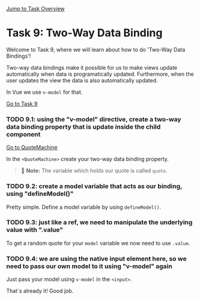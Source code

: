 [Jump to Task Overview](../../../../README.md)

# Task 9: Two-Way Data Binding

Welcome to Task 9, where we will learn about how to do 'Two-Way Data Bindings'!  

Two-way data bindings make it possible for us to make views update automatically when data is programatically updated. Furthermore, when the user updates the view the data is also automatically updated.

In Vue we use `v-model` for that.

[Go to Task 9](Task9.vue)

### TODO 9.1: using the "v-model" directive, create a two-way data binding property that is update inside the child component  

[Go to QuoteMachine](QuoteMachine.vue)

In the `<QuoteMachine>` create your two-way data binding property.

> 📝 **Note:** The variable which holds our quote is called `quote`.

### TODO 9.2: create a model variable that acts as our binding, using "defineModel()"

Pretty simple. Define a model variable by using `defineModel()`.

### TODO 9.3: just like a ref, we need to manipulate the underlying value with ".value"

To get a random quote for your `model` variable we now need to use `.value`.

### TODO 9.4: we are using the native input element here, so we need to pass our own model to it using "v-model" again

Just pass your model using `v-model` in the `<input>`.   

That`s already it! Good job.
